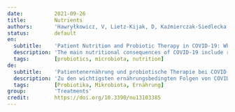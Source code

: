 ```yaml
---
date:          2021-09-26
title:         Nutrients
authors:       'Hawryłkowicz, V, Lietz-Kijak, D, Kaźmierczak-Siedlecka, K, et al.'
status:        default
en:
  subtitle:    'Patient Nutrition and Probiotic Therapy in COVID-19: What Do We Know in 2021?'
  description: 'The main nutritional consequences of COVID-19 include reduced food intake, hypercatabolism, and rapid muscle wasting. Some studies showed that malnutrition is a significant problem among patients hospitalized due to COVID-19 infection, and the outcome of patients with SARS-CoV-2 is strongly associated with their nutritional status. The purpose of this study was to collect useful information about the possible elements of nutritional and probiotic therapy in patients infected with the SARS-CoV-2 virus. A narrative review of the literature, including studies published up to 13 September 2021. Probiotics may support patients by inhibiting the ACE2 receptor, i.e., the passage of the virus into the cell, and may also be effective in suppressing the immune response caused by the proinflammatory cytokine cascade. In patients’ diet, it is crucial to ensure an adequate intake of micronutrients, such as omega-3 fatty acids (at 2–4 g/d), selenium (300–450 μg/d) and zinc (30–50 mg/d), and vitamins A (900–700 µg/d), E (135 mg/d), D (20,000–50,000 IU), C (1–2 g/d), B6, and B12. Moreover, the daily calorie intake should amount to ≥1500–2000 with 75–100 g of protein. In conclusion, the treatment of gut dysbiosis involving an adequate intake of prebiotic dietary fiber and probiotics could turn out to be an immensely helpful instrument for immunomodulation, both in COVID-19 patients and prophylactically in individuals with no history of infection.'
  tags:        [probiotics, microbiota, nutrition]
de:
  subtitle:    'Patientenernährung und probiotische Therapie bei COVID-19: Was wissen wir im Jahr 2021?'
  description: 'Zu den wichtigsten ernährungsbedingten Folgen von COVID-19 gehören eine verminderte Nahrungsaufnahme, Hyperkatabolismus und schneller Muskelschwund. Einige Studien haben gezeigt, dass Unterernährung bei Patienten, die aufgrund einer COVID-19-Infektion ins Krankenhaus eingeliefert werden, ein erhebliches Problem darstellt, und dass der Ausgang von Patienten mit SARS-CoV-2 stark mit ihrem Ernährungszustand zusammenhängt. Ziel dieser Studie war, nützliche Informationen über die möglichen Elemente einer Ernährungs- und Probiotikatherapie bei Patienten zu sammeln, die mit dem SARS-CoV-2-Virus infiziert sind. Es handelt sich um einen narrativen Überblick über die Literatur, einschließlich Studien, die bis zum 13. September 2021 veröffentlicht wurden. Probiotika können unterstützen, indem sie den ACE2-Rezeptor, d. h. die Passage des Virus in die Zelle, hemmen und möglicherweise auch die durch die proinflammatorische Zytokinkaskade verursachte Immunreaktion unterdrücken. Bei der Ernährung der Patienten muss unbedingt auf eine ausreichende Zufuhr von Mikronährstoffen wie Omega-3-Fettsäuren (2-4 g/d), Selen (300-450 μg/d) und Zink (30-50 mg/d) sowie die Vitamine A (900-700 µg/d), E (135 mg/d), D (20.000-50.000 IE), C (1-2 g/d), B6 und B12 geachtet werden. Außerdem sollte die tägliche Kalorienzufuhr ≥1500-2000 mit 75-100 g Eiweiß betragen. Zusammenfassend lässt sich sagen, dass sich die Behandlung der Darmdysbiose mit einer angemessenen Zufuhr von präbiotischen Ballaststoffen und Probiotika als äußerst hilfreiches Instrument zur Immunmodulation erweisen könnte, sowohl bei COVID-19-Patienten als auch prophylaktisch bei Personen ohne Infektionsgeschichte.' 
  tags:        [Probiotika, Mikrobiota, Ernährung]
group:         'Treatments'
credit:        https://doi.org/10.3390/nu13103385
---
```

